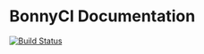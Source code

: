 # BonnyCI Documentation
[![Build Status](https://travis-ci.org/BonnyCI/docs.svg?branch=master)](https://travis-ci.org/BonnyCI/docs)
